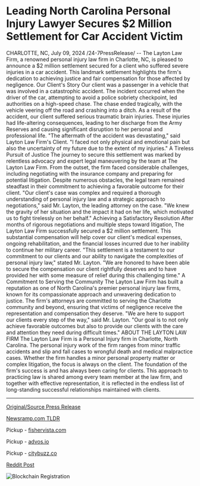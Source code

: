 # Leading North Carolina Personal Injury Lawyer Secures $2 Million Settlement for Car Accident Victim

CHARLOTTE, NC, July 09, 2024 /24-7PressRelease/ -- The Layton Law Firm, a renowned personal injury law firm in Charlotte, NC, is pleased to announce a $2 million settlement secured for a client who suffered severe injuries in a car accident. This landmark settlement highlights the firm's dedication to achieving justice and fair compensation for those affected by negligence.  Our Client's Story  Our client was a passenger in a vehicle that was involved in a catastrophic accident. The incident occurred when the driver of the car, attempting to avoid a police sobriety checkpoint, led authorities on a high-speed chase. The chase ended tragically, with the vehicle veering off the road and crashing into a ditch.  As a result of the accident, our client suffered serious traumatic brain injuries. These injuries had life-altering consequences, leading to her discharge from the Army Reserves and causing significant disruption to her personal and professional life.  "The aftermath of the accident was devastating," said Layton Law Firm's Client. "I faced not only physical and emotional pain but also the uncertainty of my future due to the extent of my injuries."  A Tireless Pursuit of Justice  The journey to secure this settlement was marked by relentless advocacy and expert legal maneuvering by the team at The Layton Law Firm. From the outset, the firm faced considerable challenges, including negotiating with the insurance company and preparing for potential litigation. Despite numerous obstacles, the legal team remained steadfast in their commitment to achieving a favorable outcome for their client.  "Our client's case was complex and required a thorough understanding of personal injury law and a strategic approach to negotiations," said Mr. Layton, the leading attorney on the case. "We knew the gravity of her situation and the impact it had on her life, which motivated us to fight tirelessly on her behalf."  Achieving a Satisfactory Resolution  After months of rigorous negotiations and multiple steps toward litigation, The Layton Law Firm successfully secured a $2 million settlement. This substantial compensation will help cover our client's medical expenses, ongoing rehabilitation, and the financial losses incurred due to her inability to continue her military career.  "This settlement is a testament to our commitment to our clients and our ability to navigate the complexities of personal injury law," stated Mr. Layton. "We are honored to have been able to secure the compensation our client rightfully deserves and to have provided her with some measure of relief during this challenging time."  A Commitment to Serving the Community  The Layton Law Firm has built a reputation as one of North Carolina's premier personal injury law firms, known for its compassionate approach and unwavering dedication to justice. The firm's attorneys are committed to serving the Charlotte community and beyond, ensuring that victims of negligence receive the representation and compensation they deserve.  "We are here to support our clients every step of the way," said Mr. Layton. "Our goal is to not only achieve favorable outcomes but also to provide our clients with the care and attention they need during difficult times."  ABOUT THE LAYTON LAW FIRM  The Layton Law Firm is a Personal Injury firm in Charlotte, North Carolina. The personal injury work of the firm ranges from minor traffic accidents and slip and fall cases to wrongful death and medical malpractice cases. Whether the firm handles a minor personal property matter or complex litigation, the focus is always on the client. The foundation of the firm's success is and has always been caring for clients. This approach to practicing law is shared among every team member at the law firm, and together with effective representation, it is reflected in the endless list of long-standing successful relationships maintained with clients. 

---

[Original/Source Press Release](https://www.24-7pressrelease.com/press-release/512317/leading-north-carolina-personal-injury-lawyer-secures-2-million-settlement-for-car-accident-victim)
                    

[Newsramp.com TLDR](https://newsramp.com/curated-news/layton-law-firm-secures-2-million-settlement-for-client-injured-in-car-accident/201bb1924040ceddc33e66fa279c739f) 


Pickup - [fishervista.com](https://fishervista.com/en/charlotte-personal-injury-lawyer-secures-2-million-settlement-for-car-accident-victim/20244793)

Pickup - [advos.io](https://advos.io/en/north-carolina-law-firm-secures-2-million-settlement-for-car-accident-victim/20244793)

Pickup - [citybuzz.co](https://citybuzz.co/2024/07/09/north-carolina-law-firm-secures-2-million-settlement-for-car-accident-victim)
 



[Reddit Post](https://www.reddit.com/r/newsramp/comments/1dyw7fb/layton_law_firm_secures_2_million_settlement_for/) 



![Blockchain Registration](https://cdn.newsramp.app/24-7PressRelease/qrcode/247/9/yogaWYs6.webp)